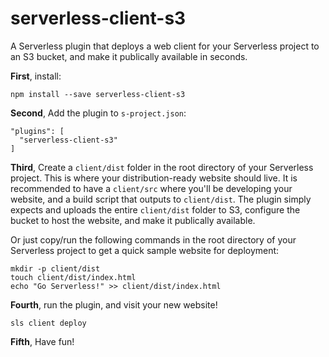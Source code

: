 serverless-client-s3
====================
A Serverless plugin that deploys a web client for your Serverless project to an S3 bucket, and make it publically available in seconds.

**First**, install:

```
npm install --save serverless-client-s3
```
**Second**, Add the plugin to `s-project.json`:

```
"plugins": [
  "serverless-client-s3"
]
```
**Third**, Create a `client/dist` folder in the root directory of your Serverless project. This is where your distribution-ready website should live. It is recommended to have a `client/src` where you'll be developing your website, and a build script that outputs to `client/dist`. The plugin simply expects and uploads the entire `client/dist` folder to S3, configure the bucket to host the website, and make it publically available.

Or just copy/run the following commands in the root directory of your Serverless project to get a quick sample website for deployment:
```
mkdir -p client/dist
touch client/dist/index.html
echo "Go Serverless!" >> client/dist/index.html
```

**Fourth**, run the plugin, and visit your new website!

```
sls client deploy
```

**Fifth**, Have fun!
